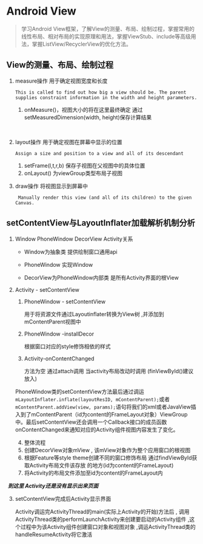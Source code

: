 # Android View

> 学习Android View框架，了解View的测量、布局、绘制过程，掌握常用的线性布局、相对布局的实现原理和用法，掌握ViewStub、include等高级用法，掌握ListView/RecyclerView的优化方法。


##  View的测量、布局、绘制过程

1. measure操作 用于确定视图宽度和长度

   ```This is called to find out how big a view should be. The parent supplies constraint information in the width and height parameters.```

   1. onMeasure()，视图大小的将在这里最终确定 通过setMeasuredDimension(width, height)保存计算结果

   ​

2. layout操作 用于确定视图在屏幕中显示的位置

   ```Assign a size and position to a view and all of its descendant```

   1. setFrame(l,t,r,b)  保存子视图在父视图中的具体位置
   2. onLayout() 为viewGroup类型布局子视图

3. draw操作 将视图显示到屏幕中

   ``` Manually render this view (and all of its children) to the given Canvas.```





## setContentView与LayoutInflater加载解析机制分析

1. Window PhoneWindow DecorView Activity关系

   * Window为抽象类 提供绘制窗口通用api

   * PhoneWindow 实现Window

   * DecorView为PhoneWindow内部类 是所有Activity界面的根View

2. Activity - setContentView

   1. PhoneWindow - setContentView

      用于将资源文件通过Layoutinflater转换为View树 ,并添加到mContentParent视图中

   2. PhoneWindow -installDecor

      根据窗口对应的style修饰相依的样式

   3. Activity-onContentChanged

      方法为空 通过attach调用 当activity布局改动时调用 (finViewById()建议放入)

   PhoneWindow类的setContentView方法最后通过调运`mLayoutInflater.inflate(layoutResID, mContentParent);`或者`mContentParent.addView(view, params);`语句将我们的xml或者JavaView插入到了mContentParent（id为content的FrameLayout对象）ViewGroup中。最后setContentView还会调用一个Callback接口的成员函数onContentChanged来通知对应的Activity组件视图内容发生了变化。

	4. 整体流程
     1. 创建DecorView对象mView , 该mView对象作为整个应用窗口的根视图
     2. 根据Feature等style theme创建不同的窗口修饰布局  通过findViewById获取Activity布局文件该存放				    	的地方(id为content的FrameLayout)
     3. 将Activity的布局文件添加至id为content的FrameLayout内

​		***到这里 Activity还是没有显示出来页面***

3. setContentView完成后Activity显示界面

   Activity调运完ActivityThread的main(实际上Activity的开始)方法后 , 调用ActivityThread类的performLaunchActivity来创建要启动的Activity组件 ,这个过程中为该Activity组件创建窗口对象和视图对象 ,调运ActivityThread类的handleResumeActivity将它激活

    

​	